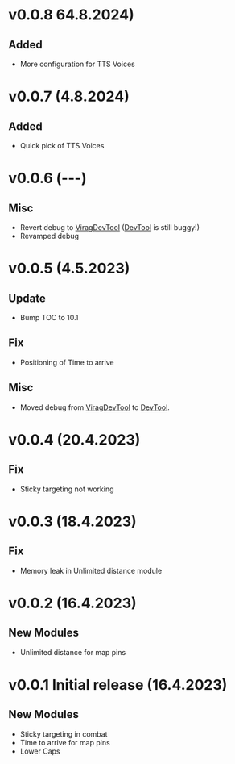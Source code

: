 # v0.0.8 64.8.2024)

## Added
- More configuration for TTS Voices

# v0.0.7 (4.8.2024)

## Added
- Quick pick of TTS Voices

# v0.0.6 (---)

## Misc
- Revert debug to [ViragDevTool](https://www.curseforge.com/wow/addons/varrendevtool) ([DevTool](https://www.curseforge.com/wow/addons/devtool) is still buggy!)
- Revamped debug

# v0.0.5 (4.5.2023)

## Update
- Bump TOC to 10.1

## Fix
- Positioning of Time to arrive

## Misc
- Moved debug from [ViragDevTool](https://www.curseforge.com/wow/addons/varrendevtool) to [DevTool](https://www.curseforge.com/wow/addons/devtool).

# v0.0.4 (20.4.2023)

## Fix
- Sticky targeting not working

# v0.0.3 (18.4.2023)

## Fix
- Memory leak in Unlimited distance module

# v0.0.2 (16.4.2023)

## New Modules
- Unlimited distance for map pins

# v0.0.1 Initial release (16.4.2023)

## New Modules
- Sticky targeting in combat
- Time to arrive for map pins
- Lower Caps